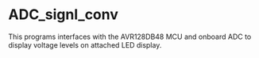 # ADC_signl_conv
This programs interfaces with the AVR128DB48 MCU and onboard ADC to display voltage levels on attached LED display. 
